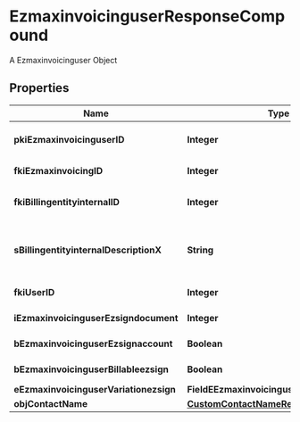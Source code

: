 

# EzmaxinvoicinguserResponseCompound

A Ezmaxinvoicinguser Object

## Properties

| Name | Type | Description | Notes |
|------------ | ------------- | ------------- | -------------|
|**pkiEzmaxinvoicinguserID** | **Integer** | The unique ID of the Ezmaxinvoicinguser |  [optional] |
|**fkiEzmaxinvoicingID** | **Integer** | The unique ID of the Ezmaxinvoicing |  [optional] |
|**fkiBillingentityinternalID** | **Integer** | The unique ID of the Billingentityinternal. |  |
|**sBillingentityinternalDescriptionX** | **String** | The description of the Billingentityinternal in the language of the requester |  |
|**fkiUserID** | **Integer** | The unique ID of the User |  |
|**iEzmaxinvoicinguserEzsigndocument** | **Integer** | The number of ezsign documents |  |
|**bEzmaxinvoicinguserEzsignaccount** | **Boolean** | Whether there is an eZsign account |  |
|**bEzmaxinvoicinguserBillableezsign** | **Boolean** | Whether it is billable for eZsign |  |
|**eEzmaxinvoicinguserVariationezsign** | **FieldEEzmaxinvoicinguserVariationezsign** |  |  |
|**objContactName** | [**CustomContactNameResponse**](CustomContactNameResponse.md) |  |  |



